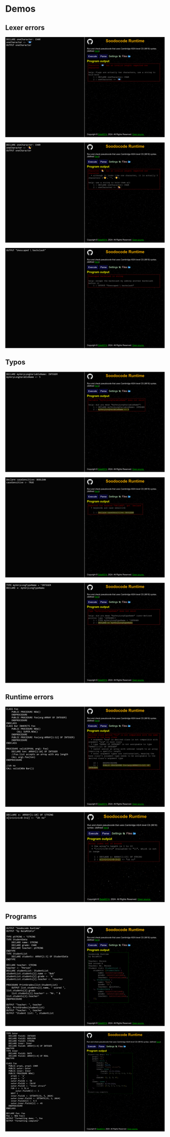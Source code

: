 # Demos


## Lexer errors

[![Image of flag character error](./errors/flag.png)](./errors/flag.sc)

[![Image of one character error](./errors/one-character.png)](./errors/one-character.sc)

[![Image of unescaped backslash error](./errors/unescaped-backslash.png)](./errors/unescaped-backslash.png)

## Typos

[![Image of typo 1](./errors/typo1.png)](./errors/typo1.sc)

[![Image of typo 2](./errors/typo2.png)](./errors/typo2.sc)

[![Image of typo 3](./errors/typo3.png)](./errors/typo3.sc)

## Runtime errors

[![Image of contravariance error](./classes/contravariance.png)](./classes/contravariance.sc)

[![Image of array out of bounds](./errors/array-out-of-bounds.png)](./errors/array-out-of-bounds.sc)

## Programs

[![Image of main program](./main.png)](./main.sc)

[![Image of output color](./output-color.png)](./output-color.sc)

